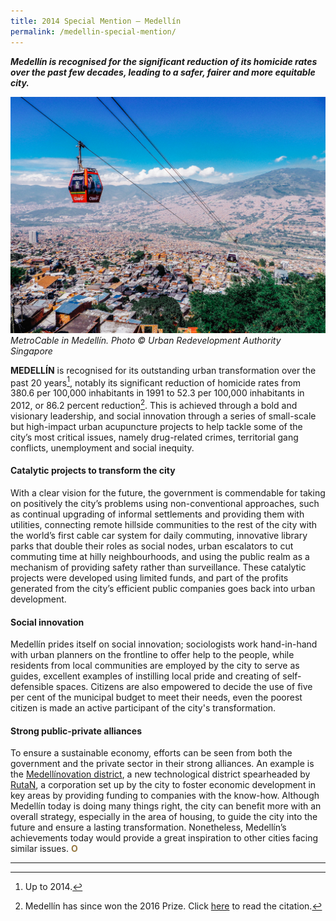 ```yaml
---
title: 2014 Special Mention — Medellín
permalink: /medellin-special-mention/
---
```


***Medellín is recognised for the significant reduction of its homicide rates over the past few decades, leading to a safer, fairer and more equitable city.***

![MetroCable in Medellín](/images/special-mentions/medellin.jpg)*MetroCable in Medellín. Photo © Urban Redevelopment Authority Singapore*

**MEDELLÍN** is recognised for its outstanding urban transformation over the past 20 years[^1], notably its significant reduction of homicide rates from 380.6 per 100,000 inhabitants in 1991 to 52.3 per 100,000 inhabitants in 2012, or 86.2 percent reduction[^2]. This is achieved through a bold and visionary leadership, and social innovation through a series of small-scale but high-impact urban acupuncture projects to help tackle some of the city’s most critical issues, namely drug-related crimes, territorial gang conflicts, unemployment and social inequity.

#### **Catalytic projects to transform the city**

With a clear vision for the future, the government is commendable for taking on positively the city’s problems using non-conventional approaches, such as continual upgrading of informal settlements and providing them with utilities, connecting remote hillside communities to the rest of the city with the world’s first cable car system for daily commuting, innovative library parks that double their roles as social nodes, urban escalators to cut commuting time at hilly neighbourhoods, and using the public realm as a mechanism of providing safety rather than surveillance. These catalytic projects were developed using limited funds, and part of the profits generated from the city’s efficient public companies goes back into urban development.

#### **Social innovation**

Medellín prides itself on social innovation; sociologists work hand-in-hand with urban planners on the frontline to offer help to the people, while residents from local communities are employed by the city to serve as guides, excellent examples of instilling local pride and creating of self-defensible spaces. Citizens are also empowered to decide the use of five per cent of the municipal budget to meet their needs, even the poorest citizen is made an active participant of the city's transformation.

#### **Strong public-private alliances**

To ensure a sustainable economy, efforts can be seen from both the government and the private sector in their strong alliances. An example is the [Medellínovation district](http://www.distritomedellin.org), a new technological district spearheaded by [RutaN](https://www.rutanmedellin.org/images/rutan/brochure_ingles.pdf), a corporation set up by the city to foster economic development in key areas by providing funding to companies with the know-how. Although Medellín today is doing many things right, the city can benefit more with an overall strategy, especially in the area of housing, to guide the city into the future and ensure a lasting transformation. Nonetheless, Medellín’s achievements today would provide a great inspiration to other cities facing similar issues. **<font color="#967942">O</font>**

---

[^1]: Up to 2014.
[^2]: Medellín has since won the 2016 Prize. Click [here](/medellin/) to read the citation.

